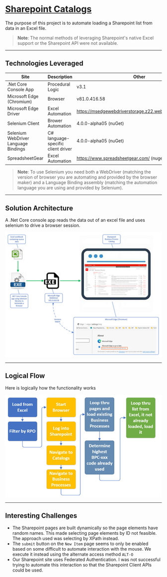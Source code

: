 # [Sharepoint Catalogs](https://github.com/TomBruns/SharepointCatalogs)

The purpose of this project is to automate loading a Sharepoint list from data in an Excel file.

> **Note**: The normal methods of leveraging Sharepoint's native Excel support or the Sharepoint API were not available.

---
## Technologies Leveraged
|Site | Description | Other |
|---- | ------------ | ------- |
| .Net Core Console App | Procedural Logic | v3.1 |
| Microsoft Edge (Chromium) | Browser | v81.0.416.58 |
| Microsoft Edge Driver | Excel Automation | https://msedgewebdriverstorage.z22.web.core.windows.net/ |
| Selenium Client | Brower Automation | 4.0.0-alpha05 (nuGet) |
| Selenium WebDriver Language Bindings | C# language-specific client driver | 4.0.0-alpha05 (nuGet) |
| SpreadsheetGear | Excel Automation | https://www.spreadsheetgear.com/ (nuget})

> **Note**: To use Selenium you need both a WebDriver (matching the version of browser you are automating and provided by the browser maker) and a Language Binding assembly (matching the automation language you are using and provided by Selenium).

---
## Solution Architecture

A .Net Core console app reads the data out of an excel file and uses selenium to drive a browser session.

![CSProj Changes](images/Architecture.jpg?raw=true)

---
## Logical Flow

Here is logically how the functionality works

![CSProj Changes](images/Logical_Process.jpg?raw=true)

---
## Interesting Challenges

* The Sharepoint pages are built dynamically so the page elements have random names.  This made selecting page elements by ID not feasible.  The approach used was selecting by XPath instead.
* The `submit` button on the `New Item` page seems to only be enabled based on some difficult to automate interaction with the mouse. We execute it instead using the alternate access method `ALT-O`
* Our Sharepoint site uses Federated Authentication.  I was not successful trying to automate this interaction so that the Sharepoint Client APIs could be used.